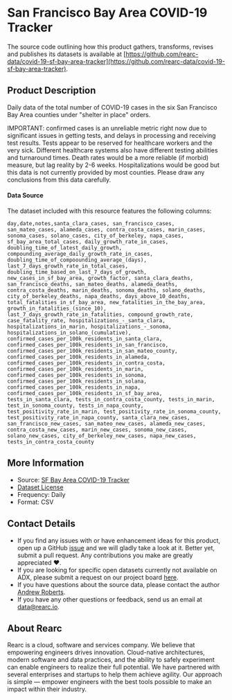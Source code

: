 # San Francisco Bay Area COVID-19 Tracker

The source code outlining how this product gathers, transforms, revises and publishes its datasets is available at [https://github.com/rearc-data/covid-19-sf-bay-area-tracker](https://github.com/rearc-data/covid-19-sf-bay-area-tracker).

## Product Description
Daily data of the total number of COVID-19 cases in the six San Francisco Bay Area counties under "shelter in place" orders.

IMPORTANT: confirmed cases is an unreliable metric right now due to significant issues in getting tests, and delays in processing and receiving test results. Tests appear to be reserved for healthcare workers and the very sick. Different healthcare systems also have different testing abilities and turnaround times. Death rates would be a more reliable (if morbid) measure, but lag reality by 2-6 weeks. Hospitalizations would be good but this data is not currently provided by most counties. Please draw any conclusions from this data carefully.

#### Data Source
The dataset included with this resource features the following columns:

`day,date,notes,santa_clara_cases, san_francisco_cases, san_mateo_cases, alameda_cases, contra_costa_cases, marin_cases, sonoma_cases, solano_cases, city_of_berkeley, napa_cases, sf_bay_area_total_cases, daily_growth_rate_in_cases, doubling_time_of_latest_daily_growth, compounding_average_daily_growth_rate_in_cases, doubling_time_of_compoounding_average_(days), last_7_days_growth_rate_in_total_cases, doubling_time_based_on_last_7_days_of_growth, new_cases_in_sf_bay_area, growth_factor, santa_clara_deaths, san_francisco_deaths, san_mateo_deaths, alameda_deaths, contra_costa_deaths, marin_deaths, sonoma_deaths, solano_deaths, city_of_berkeley_deaths, napa_deaths, days_above_10_deaths, total_fatalities_in_sf_bay_area, new_fatalities_in_the_bay_area, growth_in_fatalities_(since_10), last_7_days_growth_rate_in_fatalities, compound_growth_rate, case_fatality_rate, hospitalizations_-_santa_clara, hospitalizations_in_marin, hospitalizations_-_sonoma, hospitalizations_in_solano_(cumulative), confirmed_cases_per_100k_residents_in_santa_clara, confirmed_cases_per_100k_residents_in_san_francisco, confirmed_cases_per_100k_residents_in_san_mateo_county, confirmed_cases_per_100k_residents_in_alameda, confirmed_cases_per_100k_residents_in_contra_costa, confirmed_cases_per_100k_residents_in_marin, confirmed_cases_per_100k_residents_in_sonoma, confirmed_cases_per_100k_residents_in_solana, confirmed_cases_per_100k_residents_in_napa, confirmed_cases_per_100k_residents_in_sf_bay_area, tests_in_santa_clara, tests_in_contra_costa_county, tests_in_marin, test_in_sonoma_county, tests_in_napa_county, test_positivity_rate_in_marin, test_positivity_rate_in_sonoma_county, test_positivity_rate_in_napa_county, santa_clara_new_cases, san_francisco_new_cases, san_mateo_new_cases, alameda_new_cases, contra_costa_new_cases, marin_new_cases, sonoma_new_cases, solano_new_cases, city_of_berkeley_new_cases, napa_new_cases, tests_in_contra_costa_county`

## More Information
- Source: [SF Bay Area COVID-19 Tracker](https://docs.google.com/spreadsheets/d/1l0xahMRiLlom-7R1bHh1nWWU4DdOafShL3-8scceC3o/edit?pli=1#gid=1354523822)         
- [Dataset License](https://docs.google.com/spreadsheets/d/1l0xahMRiLlom-7R1bHh1nWWU4DdOafShL3-8scceC3o/edit?pli=1#gid=1354523822)  
- Frequency: Daily
- Format: CSV

## Contact Details
- If you find any issues with or have enhancement ideas for this product, open up a GitHub [issue](https://github.com/rearc-data/covid-19-sf-bay-area-tracker/issues) and we will gladly take a look at it. Better yet, submit a pull request. Any contributions you make are greatly appreciated :heart:.
- If you are looking for specific open datasets currently not available on ADX, please submit a request on our project board [here](https://github.com/rearc-data/covid-datasets-aws-data-exchange/projects/1).
- If you have questions about the source data, please contact the author [Andrew Roberts](https://twitter.com/andrew_roberts/).
- If you have any other questions or feedback, send us an email at data@rearc.io.

## About Rearc
Rearc is a cloud, software and services company. We believe that empowering engineers drives innovation. Cloud-native architectures, modern software and data practices, and the ability to safely experiment can enable engineers to realize their full potential. We have partnered with several enterprises and startups to help them achieve agility. Our approach is simple — empower engineers with the best tools possible to make an impact within their industry.
